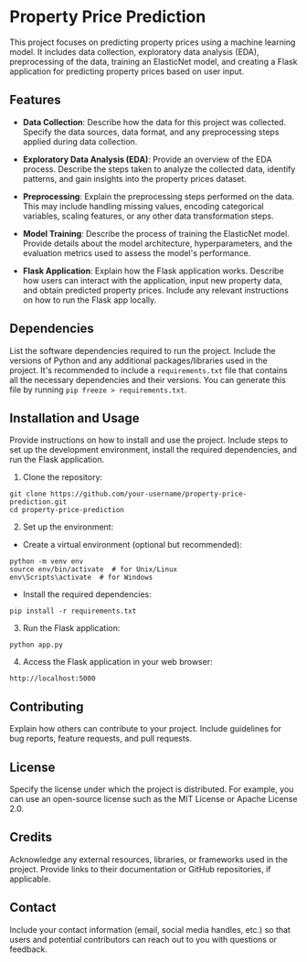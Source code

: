 # Property Price Prediction

This project focuses on predicting property prices using a machine learning model. It includes data collection, exploratory data analysis (EDA), preprocessing of the data, training an ElasticNet model, and creating a Flask application for predicting property prices based on user input.

## Features

- **Data Collection**: Describe how the data for this project was collected. Specify the data sources, data format, and any preprocessing steps applied during data collection.

- **Exploratory Data Analysis (EDA)**: Provide an overview of the EDA process. Describe the steps taken to analyze the collected data, identify patterns, and gain insights into the property prices dataset.

- **Preprocessing**: Explain the preprocessing steps performed on the data. This may include handling missing values, encoding categorical variables, scaling features, or any other data transformation steps.

- **Model Training**: Describe the process of training the ElasticNet model. Provide details about the model architecture, hyperparameters, and the evaluation metrics used to assess the model's performance.

- **Flask Application**: Explain how the Flask application works. Describe how users can interact with the application, input new property data, and obtain predicted property prices. Include any relevant instructions on how to run the Flask app locally.

## Dependencies

List the software dependencies required to run the project. Include the versions of Python and any additional packages/libraries used in the project. It's recommended to include a `requirements.txt` file that contains all the necessary dependencies and their versions. You can generate this file by running `pip freeze > requirements.txt`.

## Installation and Usage

Provide instructions on how to install and use the project. Include steps to set up the development environment, install the required dependencies, and run the Flask application.

1. Clone the repository:

```
git clone https://github.com/your-username/property-price-prediction.git
cd property-price-prediction
```


2. Set up the environment:

- Create a virtual environment (optional but recommended):

```
python -m venv env
source env/bin/activate  # for Unix/Linux
env\Scripts\activate  # for Windows
```

- Install the required dependencies:

`pip install -r requirements.txt`

3. Run the Flask application:

`python app.py`


4. Access the Flask application in your web browser:

`http://localhost:5000`


## Contributing

Explain how others can contribute to your project. Include guidelines for bug reports, feature requests, and pull requests.

## License

Specify the license under which the project is distributed. For example, you can use an open-source license such as the MIT License or Apache License 2.0.

## Credits

Acknowledge any external resources, libraries, or frameworks used in the project. Provide links to their documentation or GitHub repositories, if applicable.

## Contact

Include your contact information (email, social media handles, etc.) so that users and potential contributors can reach out to you with questions or feedback.
